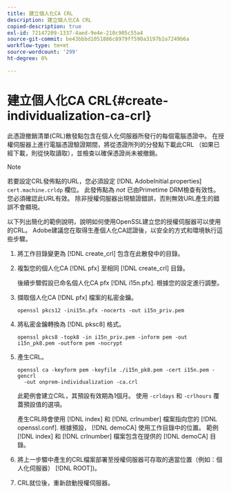```yaml
---
title: 建立個人化CA CRL
description: 建立個人化CA CRL
copied-description: true
exl-id: 72147209-1337-4aed-9e4e-210c905c55a4
source-git-commit: be43bbbd1051886c8979ff590a3197b2a7249b6a
workflow-type: tm+mt
source-wordcount: '299'
ht-degree: 0%

---
```


# 建立個人化CA CRL{#create-individualization-ca-crl}

此憑證撤銷清單(CRL)散發點包含在個人化伺服器所發行的每個電腦憑證中。 在授權伺服器上進行電腦憑證驗證期間，將從憑證所列的分發點下載此CRL （如果已經下載，則從快取讀取），並檢查以確保憑證尚未被撤銷。

>[!NOTE]
>
>若要設定CRL發佈點的URL，您必須設定 [!DNL AdobeInitial.properties] `cert.machine.crldp` 欄位。 此發佈點為 *not* 已由Primetime DRM檢查有效性。 您必須確認此URL有效。 除非授權伺服器出現驗證錯誤，否則無效URL產生的錯誤不會顯現。

以下列出簡化的範例說明，說明如何使用OpenSSL建立您的授權伺服器可以使用的CRL。 Adobe建議您在取得生產個人化CA認證後，以安全的方式和環境執行這些步驟。

1. 將工作目錄變更為 [!DNL create_crl] 包含在此散發中的目錄。
1. 複製您的個人化CA [!DNL pfx] 至相同 [!DNL create_crl] 目錄。

   後續步驟假設已命名個人化CA pfx [!DNL i15n.pfx]. 根據您的設定進行調整。
1. 擷取個人化CA [!DNL pfx] 檔案的私密金鑰。

   ```
   openssl pkcs12 -ini15n.pfx -nocerts -out i15n_priv.pem
   ```

1. 將私密金鑰轉換為 [!DNL pksc8] 格式。

   ```
   openssl pkcs8 -topk8 -in i15n_priv.pem -inform pem -out i15n_pk8.pem -outform pem -nocrypt
   ```

1. 產生CRL。

   ```
   openssl ca -keyform pem -keyfile ./i15n_pk8.pem -cert i15n.pem -gencrl  
     -out onprem-individualization -ca.crl
   ```

   此範例會建立CRL，其預設有效期為1個月。 使用 `-crldays` 和 `-crlhours` 覆蓋預設值的選項。

   產生CRL時會使用 [!DNL index] 和 [!DNL crlnumber] 檔案指向您的 [!DNL openssl.conf]. 根據預設， [!DNL demoCA] 使用工作目錄中的位置。 範例 [!DNL index] 和 [!DNL crlnumber] 檔案包含在提供的 [!DNL demoCA] 目錄。

1. 將上一步驟中產生的CRL檔案部署至授權伺服器可存取的適當位置（例如：個人化伺服器） [!DNL ROOT])。
1. CRL就位後，重新啟動授權伺服器。
